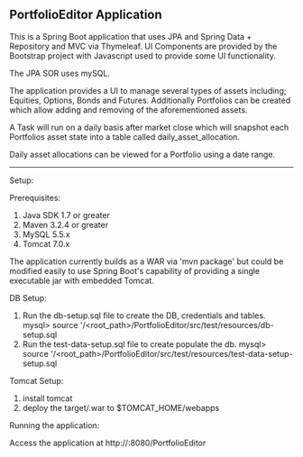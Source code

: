 PortfolioEditor Application
--------------------------------------------------------

This is a Spring Boot application that uses JPA and Spring Data + Repository and MVC via Thymeleaf. UI Components
are provided by the Bootstrap project with Javascript used to provide some UI functionality.

The JPA SOR uses mySQL.

The application provides a UI to manage several types of assets including; Equities, Options, Bonds and Futures.
Additionally Portfolios can be created which allow adding and removing of the aforementioned assets.

A Task will run on a daily basis after market close which will snapshot each Portfolios asset state into a table called
daily_asset_allocation.

Daily asset allocations can be viewed for a Portfolio using a date range.

--------------------------------------------------------

Setup:

Prerequisites:
 1) Java SDK 1.7 or greater
 2) Maven 3.2.4 or greater
 3) MySQL 5.5.x
 4) Tomcat 7.0.x

The application currently builds as a WAR via 'mvn package' but could be modified easily to use
Spring Boot's capability of providing a single executable jar with embedded Tomcat.

DB Setup:

 1) Run the db-setup.sql file to create the DB, credentials and tables.
  mysql> source '/<root_path>/PortfolioEditor/src/test/resources/db-setup.sql
 2) Run the test-data-setup.sql file to create populate the db.
  mysql> source '/<root_path>/PortfolioEditor/src/test/resources/test-data-setup-setup.sql

Tomcat Setup:
 1) install tomcat
 2) deploy the target/<artifact>.war to $TOMCAT_HOME/webapps

Running the application:

 Access the application at http://<host>:8080/PortfolioEditor



